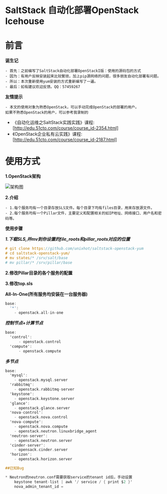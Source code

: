 # SaltStack 自动化部署OpenStack Icehouse
前言
====

**诞生记**

    - 首先：之前编写了SaltStack自动化部署OpenStackI版：使用的源码包的方式
    - 因为：有用户反映安装起来比较繁琐，加上pip源网络的问题，很多朋友自动化部署有问题。
    - 所以：本次重新使用yum安装的方式重新编写了一遍。
    - 最后：如有建议欢迎反馈。QQ：57459267

**友情提示**

    - 本文的使用对象为熟悉OpenStack，可以手动完成OpenStack的部署的用户。
    如果不熟悉OpenStack的用户，可以参考我录制的
   - 《自动化运维之SaltStack实践实践》课程: [http://edu.51cto.com/course/course_id-2354.html]
   - 《OpenStack企业私有云实践》课程: [http://edu.51cto.com/course/course_id-2187.html]

使用方式
====

**1.OpenStack架构**

![架构图](https://github.com/unixhot/saltstack-openstack-yum/blob/master/openstack-arch.png)  

**2.介绍**

    - 1.每个服务均有一个目录存放SLS文件。每个目录下均有files目录，用来存放源文件。
    - 2.每个服务均有一个Pillar文件，主要定义和配置相关的如IP地址、网络接口、用户名和密码等。

**使用步骤**

***1.下载SLS,并mv到你设置的file_roots和pillar_roots对应的位置***
```ObjectiveC
# git clone https://github.com/unixhot/saltstack-openstack-yum
# cd saltstack-openstack-yum/
# mv states/* /srv/salt/base
# mv pillar/* /srv/pillar/base
```

**2.修改Pillar目录的各个服务的配置**

**3.修改top.sls**

**All-In-One(所有服务均安装在一台服务器)**

```ObjectiveC
base:
  '*':
    - openstack.all-in-one
```

***控制节点+计算节点***

```ObjectiveC
base:
  'control':
      - openstack.control
  'compute':
      - openstack.compute
```

***多节点***

```ObjectiveC
base:
  'mysql':
    - openstack.mysql.server
  'rabbitmq':
    - openstack.rabbitmq-server
  'keystone':
    - openstack.keystone.server
  'glance':
    - openstack.glance.server
  'nova-control':
    - openstack.nova.control
  'nova-compute':
    - openstack.nova.compute
    - openstack.neutron.linuxbridge_agent
  'neutron-server':
    - openstack.neutron.server
  'cinder-server':
    - opensack.cinder.server
  'horizon':
    - openstack.horizon.server

##已知Bug

* Neutron的neutron.conf需要获取service的tenant id后，手动设置
    keystone tenant-list | awk '/ service / { print $2 }'
    nova_admin_tenant_id =
    
  
